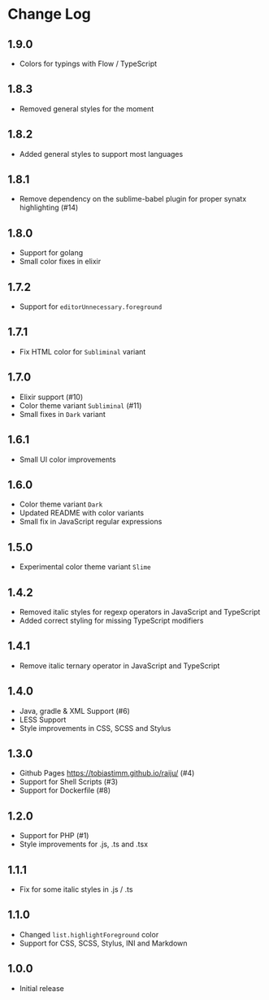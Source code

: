 # Change Log

## 1.9.0

- Colors for typings with Flow / TypeScript

## 1.8.3

- Removed general styles for the moment

## 1.8.2

- Added general styles to support most languages

## 1.8.1

- Remove dependency on the sublime-babel plugin for proper synatx highlighting (#14)

## 1.8.0

- Support for golang
- Small color fixes in elixir

## 1.7.2

- Support for `editorUnnecessary.foreground`

## 1.7.1

- Fix HTML color for `Subliminal` variant

## 1.7.0

- Elixir support (#10)
- Color theme variant `Subliminal` (#11)
- Small fixes in `Dark` variant

## 1.6.1

- Small UI color improvements

## 1.6.0

- Color theme variant `Dark`
- Updated README with color variants
- Small fix in JavaScript regular expressions

## 1.5.0

- Experimental color theme variant `Slime`

## 1.4.2

- Removed italic styles for regexp operators in JavaScript and TypeScript
- Added correct styling for missing TypeScript modifiers

## 1.4.1

- Remove italic ternary operator in JavaScript and TypeScript

## 1.4.0

- Java, gradle & XML Support (#6)
- LESS Support
- Style improvements in CSS, SCSS and Stylus

## 1.3.0

- Github Pages https://tobiastimm.github.io/raiju/ (#4)
- Support for Shell Scripts (#3)
- Support for Dockerfile (#8)

## 1.2.0

- Support for PHP (#1)
- Style improvements for .js, .ts and .tsx

## 1.1.1

- Fix for some italic styles in .js / .ts

## 1.1.0

- Changed `list.highlightForeground` color
- Support for CSS, SCSS, Stylus, INI and Markdown

## 1.0.0

- Initial release
